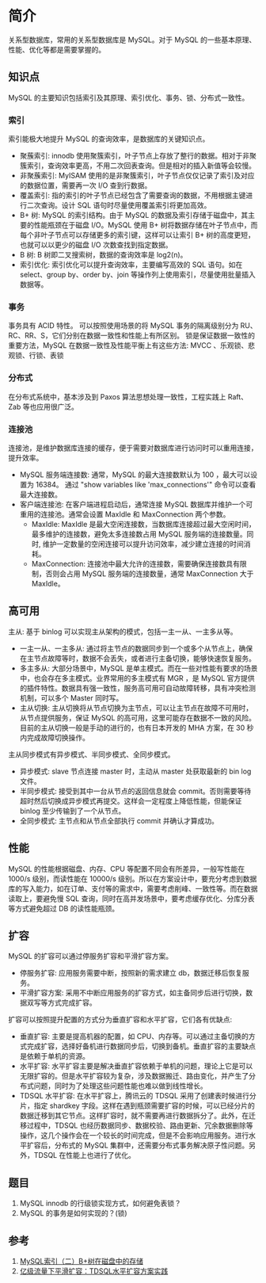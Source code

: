 # 简介
关系型数据库，常用的关系型数据库是 MySQL。对于 MySQL 的一些基本原理、性能、优化等都是需要掌握的。

## 知识点
MySQL 的主要知识包括索引及其原理、索引优化、事务、锁、分布式一致性。

### 索引
索引能极大地提升 MySQL 的查询效率，是数据库的关键知识点。
- 聚蔟索引: innodb 使用聚簇索引，叶子节点上存放了整行的数据。相对于非聚簇索引，查询效率更高，不用二次回表查询。但是相对的插入新值等会较慢。
- 非聚蔟索引: MyISAM 使用的是非聚簇索引，叶子节点仅仅记录了索引及对应的数据位置，需要再一次 I/O 查到行数据。
- 覆盖索引: 指的索引的叶子节点已经包含了需要查询的数据，不用根据主键进行二次查询。设计 SQL 语句时尽量使用覆盖索引将更加高效。
- B+ 树: MySQL 的索引结构。由于 MySQL 的数据及索引存储于磁盘中，其主要的性能瓶颈在于磁盘 I/O。MySQL 使用 B+ 树将数据存储在叶子节点中，而每个非叶子节点可以存储更多的索引键，这样可以让索引 B+ 树的高度更短，也就可以以更少的磁盘 I/O 次数查找到指定数据。
- B 树: B 树即二叉搜索树，数据的查询效率是 log2(n)。
- 索引优化: 索引优化可以提升查询效率，主要编写高效的 SQL 语句。如在 select、group by、order by、join 等操作列上使用索引，尽量使用批量插入数据等。

### 事务
事务具有 ACID 特性。
可以按照使用场景的将 MySQL 事务的隔离级别分为 RU、RC、RR、S，它们分别在数据一致性和性能上有所区别。
锁是保证数据一致性的重要方法，MySQL 在数据一致性及性能平衡上有这些方法: MVCC 、乐观锁、悲观锁、行锁、表锁

### 分布式
在分布式系统中，基本涉及到 Paxos 算法思想处理一致性，工程实践上 Raft、Zab 等也应用很广泛。


### 连接池
连接池，是维护数据库连接的缓存，便于需要对数据库进行访问时可以重用连接，提升效率。
- MySQL 服务端连接数: 通常，MySQL 的最大连接数默认为 100 ，最大可以设置为 16384。 通过 "show variables  like  'max_connections'" 命令可以查看最大连接数。
- 客户端连接池: 在客户端进程启动后，通常连接 MySQL 数据库并维护一个可重用的连接池。通常会设置 MaxIdle 和 MaxConnection 两个参数。
   - MaxIdle: MaxIdle 是最大空闲连接数，当数据库连接超过最大空闲时间，最多维护的连接数，避免太多连接数占用 MySQL 服务端的连接数量。同时, 维护一定数量的空闲连接可以提升访问效率，减少建立连接的时间消耗。
   - MaxConnection: 连接池中最大允许的连接数，需要确保连接数具有限制，否则会占用 MySQL 服务端的连接数量，通常 MaxConnection 大于 MaxIdle。

## 高可用
主从: 基于 binlog 可以实现主从架构的模式，包括一主一从、一主多从等。
- 一主一从、一主多从: 通过将主节点的数据同步到一个或多个从节点上，确保在主节点故障等时，数据不会丢失，或者进行主备切换，能够快速恢复服务。 
- 多主多从: 大部分场景中，MySQL 是单主模式。而在一些对性能有要求的场景中，也会存在多主模式。业界常用的多主模式有 MGR ，是 MySQL 官方提供的插件特性。数据具有强一致性，服务高可用可自动故障转移，具有冲突检测机制，可以多个 Master 同时写。
- 主从切换: 主从切换将从节点切换为主节点，可以让主节点在故障不可用时，从节点提供服务，保证 MySQL 的高可用，这里可能存在数据不一致的风险。目前的主从切换一般是手动的进行的，也有日本开发的 MHA 方案，在 30 秒内完成故障切换操作。

主从同步模式有异步模式、半同步模式、全同步模式。
- 异步模式: slave 节点连接 master 时，主动从 master 处获取最新的 bin log 文件。
- 半同步模式: 接受到其中一台从节点的返回信息就会 commit。否则需要等待超时然后切换成异步模式再提交。这样会一定程度上降低性能，但能保证 binlog 至少传输到了一个从节点。
- 全同步模式: 主节点和从节点全部执行 commit 并确认才算成功。

## 性能
MySQL 的性能根据磁盘、内存、CPU 等配置不同会有所差异，一般写性能在 1000/s 级别，而读性能在 10000/s 级别。所以在方案设计中，要充分考虑到数据库的写入能力，如在订单、支付等的需求中，需要考虑削峰、一致性等。而在数据读取上，要避免慢 SQL 查询，同时在高并发场景中，要考虑缓存优化、分库分表等方式避免超过 DB 的读性能瓶颈。

## 扩容
MySQL 的扩容可以通过停服务扩容和平滑扩容方案。
- 停服务扩容: 应用服务需要中断，按照新的需求建立 db，数据迁移后恢复服务。
- 平滑扩容方案: 采用不中断应用服务的扩容方式，如主备同步后进行切换，数据双写等方式完成扩容。

扩容可以按照提升配置的方式分为垂直扩容和水平扩容，它们各有优缺点: 
- 垂直扩容: 主要是提高机器的配置，如 CPU、内存等。可以通过主备切换的方式完成扩容，选择好备机进行数据同步后，切换到备机。垂直扩容的主要缺点是依赖于单机的资源。
- 水平扩容: 水平扩容主要是解决垂直扩容依赖于单机的问题，理论上它是可以无限扩容的。但是水平扩容较为复杂，涉及数据搬迁、路由变化，并产生了分布式问题，同时为了处理这些问题性能也难以做到线性增长。
- TDSQL 水平扩容: 在水平扩容上，腾讯云的 TDSQL 采用了创建表时候进行分片，指定 shardkey 字段。这样在遇到瓶颈需要扩容的时候，可以已经分片的数据迁移到其它节点。这样扩容时，就不需要再进行数据拆分了。此外，在迁移过程中，TDSQL 也经历数据同步、数据校验、路由更新、冗余数据删除等操作，这几个操作会在一个较长的时间完成，但是不会影响应用服务。进行水平扩容后，分布式的 MySQL 集群中，还需要分布式事务解决原子性问题。另外，TDSQL 在性能上也进行了优化。

## 题目
1. MySQL innodb 的行级锁实现方式，如何避免表锁？
2. MySQL 的事务是如何实现的？(锁)

## 参考
1. [MySQL索引（二）B+树在磁盘中的存储](https://juejin.cn/post/6844903856388718606)
2. [亿级流量下平滑扩容：TDSQL水平扩容方案实践](https://cloud.tencent.com/developer/article/1611288)